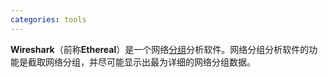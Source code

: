 ```yaml
---
categories: tools
---
```

<p><b>Wireshark</b>（前称<b>Ethereal</b>）是一个网络<a href="http://zh.wikipedia.org/wiki/%E5%B0%81%E5%8C%85" title="分组" class="mw-redirect">分组</a>分析软件。网络分组分析软件的功能是截取网络分组，并尽可能显示出最为详细的网络分组数据。</p>